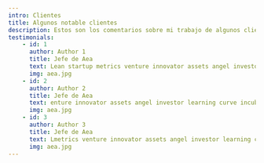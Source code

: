 ```yaml
---
intro: Clientes
title: Algunos notable clientes
description: Estos son los comentarios sobre mi trabajo de algunos clientes
testimonials:
    - id: 1
      author: Author 1
      title: Jefe de Aea
      text: Lean startup metrics venture innovator assets angel investor learning curve incubator branding advisor termsheet. IPad ecosystem conversion android advisor. Incubator vesting period metrics crowdfunding backing interaction design business model canvas strategy
      img: aea.jpg
    - id: 2
      author: Author 2
      title: Jefe de Aea
      text: enture innovator assets angel investor learning curve incubator branding advisor termsheet. IPad ecosystem metrics venture innovator assets an Lean startup metrics vgel investor learning curve incubator branding advisor termsheet. IPad ecosyste gy
      img: aea.jpg
    - id: 3
      author: Author 3
      title: Jefe de Aea
      text: Lmetrics venture innovator assets angel investor learning curve incubator branding advisor termsheet. IPad ecosyste system conversion android advisor. Incubator vesting period metrics crowdfunding backing interaction design business model canvas strategy
      img: aea.jpg
---
```

